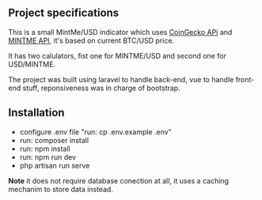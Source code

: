 ## Project specifications 

This is a small MintMe/USD indicator which uses [CoinGecko APi](https://www.coingecko.com/) and [MINTME API](https://www.google.com/search?channel=fs&client=ubuntu&q=API), it's based on current BTC/USD price.

It has two calulators, fist one for MINTME/USD and second one for USD/MINTME.

The project was built using laravel to handle back-end, vue to handle front-end stuff, reponsiveness was in charge of bootstrap.

## Installation

- configure .env file "run: cp .env.example .env"
- run: composer install
- run: npm install
- run: npm run dev
- php artisan run serve

**Note** it does not require database conection at all, it uses a caching mechanim to store data instead.
